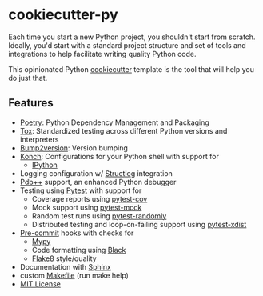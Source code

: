 # cookiecutter-py

Each time you start a new Python project, you shouldn't start from scratch.
Ideally, you'd start with a standard project structure and set of tools and
integrations to help facilitate writing quality Python code.

This opinionated Python [cookiecutter](https://github.com/audreyr/cookiecutter)
template is the tool that will help you do just that.

## Features

  * [Poetry](https://poetry.eustace.io): Python Dependency Management and Packaging
  * [Tox](https://tox.readthedocs.org/en/latest/): Standardized testing across different Python versions and interpreters
  * [Bump2version](https://github.com/c4urself/bump2version): Version bumping
  * [Konch](http://konch.readthedocs.org/en/latest/): Configurations for your Python shell with support for
    * [IPython](https://ipython.org)
  * Logging configuration w/ [Structlog](https://www.structlog.org/en/stable/) integration
  * [Pdb++](https://github.com/pdbpp/pdbpp) support, an enhanced Python debugger
  * Testing using [Pytest](http://pytest.org/latest/) with support for
    * Coverage reports using [pytest-cov](https://pytest-cov.readthedocs.io/en/latest/)
    * Mock support using [pytest-mock](https://github.com/pytest-dev/pytest-mock/)
    * Random test runs using [pytest-randomly](https://github.com/pytest-dev/pytest-randomly)
    * Distributed testing and loop-on-failing support using [pytest-xdist](https://github.com/pytest-dev/pytest-xdist)
  * [Pre-commit](https://pre-commit.com) hooks with checks for
    * [Mypy](http://mypy-lang.org)
    * Code formatting using [Black](https://black.readthedocs.io/en/latest/)
    * [Flake8](https://flake8.pycqa.org/en/latest/) style/quality
  * Documentation with [Sphinx](http://sphinx-doc.org/)
  * custom [Makefile](https://raw.githubusercontent.com/ryankanno/cookiecutter-py/master/%7B%7Bcookiecutter.package_name%7D%7D/Makefile) (run make help)
  * [MIT License](http://opensource.org/licenses/MIT)
